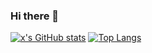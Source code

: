 ### Hi there 👋

<!--
**zxz100493/zxz100493** is a ✨ _special_ ✨ repository because its `README.md` (this file) appears on your GitHub profile.

Here are some ideas to get you started:

- 🔭 I’m currently working on ...
- 🌱 I’m currently learning ...
- 👯 I’m looking to collaborate on ...
- 🤔 I’m looking for help with ...
- 💬 Ask me about ...
- 📫 How to reach me: ...
- 😄 Pronouns: ...
- ⚡ Fun fact: ...
-->
[![x's GitHub stats](https://github-readme-stats.vercel.app/api?username=zxz100493)](https://github.com/anuraghazra/github-readme-stats)
[![Top Langs](https://github-readme-stats.vercel.app/api/top-langs/?username=zxz100493&layout=compact)](https://github.com/anuraghazra/github-readme-stats)